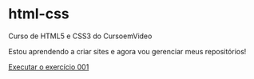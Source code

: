 # html-css
Curso de HTML5 e CSS3 do CursoemVideo

Estou aprendendo a criar sites e agora vou gerenciar meus repositórios!

<a href=">https://maykonjm.github.io/html-css/exercicios/ex001/index.html">Executar o exercício 001 </a>
